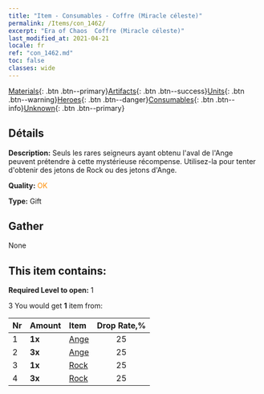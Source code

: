 ```yaml
---
title: "Item - Consumables - Coffre (Miracle céleste)"
permalink: /Items/con_1462/
excerpt: "Era of Chaos  Coffre (Miracle céleste)"
last_modified_at: 2021-04-21
locale: fr
ref: "con_1462.md"
toc: false
classes: wide
---
```

 [Materials](/fr/Items/){: .btn .btn--primary}[Artifacts](/fr/Items/Artifacts/){: .btn .btn--success}[Units](/fr/Items/Units/){: .btn .btn--warning}[Heroes](/fr/Items/Heroes/){: .btn .btn--danger}[Consumables](/fr/Items/Consumables/){: .btn .btn--info}[Unknown](/fr/Items/Unknown/){: .btn .btn--primary}

## Détails
 **Description:** Seuls les rares seigneurs ayant obtenu l'aval de l'Ange peuvent prétendre à cette mystérieuse récompense. Utilisez-la pour tenter d'obtenir des jetons de Rock ou des jetons d'Ange.

 **Quality:** <span style="color: #FF8C00">OK</span>

 **Type:** Gift

## Gather

  None

## This item contains:

 **Required Level to open:** 1

 3 You would get **1** item  from:

  | Nr | Amount |     Item    | Drop Rate,% |
  |:---|:-------|:------------|:---------:|
  | 1 |  **1x** | [Ange](/fr/Items/unt_196/) | 25 | 
  | 2 |  **3x** | [Ange](/fr/Items/unt_196/) | 25 | 
  | 3 |  **1x** | [Rock](/fr/Items/unt_221/) | 25 | 
  | 4 |  **3x** | [Rock](/fr/Items/unt_221/) | 25 | 
